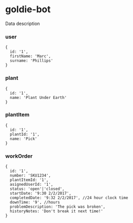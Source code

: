 # goldie-bot

Data description 
### user
```
{
  id: '1',
  firstName: 'Marc',
  surname: 'Phillips'
}
```

### plant
```
{
  id: '1',
  name: 'Plant Under Earth'
}
```

### plantItem
```
{
  id: '1',
  plantId: '1',
  name: 'Pick'
}
```

### workOrder

```
{
  id: '1',
  number: 'SKU1234',
  plantItemId: '1',
  asignedUserId: '1',
  status: 'open'|'closed',
  startDate: '9:30 2/2/2017',
  completedDate: '9:32 2/2/2017', //24 hour clock time
  downTime: '9', //hours
  problemDescription: 'The pick was broken',
  historyNotes: 'Don't break it next time!'
}
```
